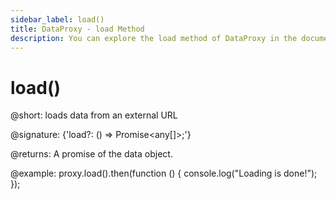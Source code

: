 ```yaml
---
sidebar_label: load()
title: DataProxy - load Method 
description: You can explore the load method of DataProxy in the documentation of the DHTMLX JavaScript UI library. Browse developer guides and API reference, try out code examples and live demos, and download a free 30-day evaluation version of DHTMLX Suite 7.
---
```


# load()

@short: loads data from an external URL

@signature: {'load?: () => Promise<any[]>;'}

@returns:
A promise of the data object.

@example:
proxy.load().then(function () {
   console.log("Loading is done!");
});
